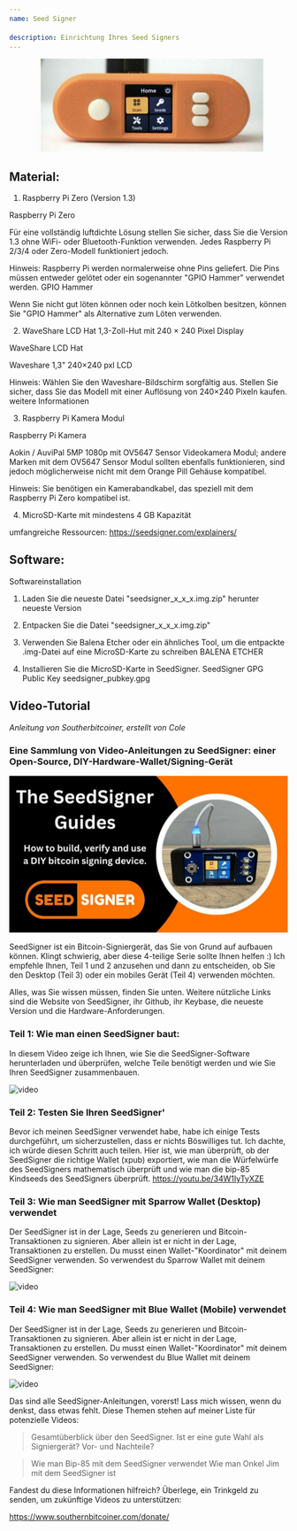 ```yaml
---
name: Seed Signer

description: Einrichtung Ihres Seed Signers
---
```


![cover](assets/cover.jpeg)

## Material:

1. Raspberry Pi Zero (Version 1.3)

Raspberry Pi Zero

Für eine vollständig luftdichte Lösung stellen Sie sicher, dass Sie die Version 1.3 ohne WiFi- oder Bluetooth-Funktion verwenden. Jedes Raspberry Pi 2/3/4 oder Zero-Modell funktioniert jedoch.

Hinweis: Raspberry Pi werden normalerweise ohne Pins geliefert. Die Pins müssen entweder gelötet oder ein sogenannter "GPIO Hammer" verwendet werden.
GPIO Hammer

Wenn Sie nicht gut löten können oder noch kein Lötkolben besitzen, können Sie "GPIO Hammer" als Alternative zum Löten verwenden.

2. WaveShare LCD Hat 1,3-Zoll-Hut mit 240 × 240 Pixel Display

WaveShare LCD Hat

Waveshare 1,3" 240×240 pxl LCD

Hinweis: Wählen Sie den Waveshare-Bildschirm sorgfältig aus. Stellen Sie sicher, dass Sie das Modell mit einer Auflösung von 240×240 Pixeln kaufen.
weitere Informationen

3. Raspberry Pi Kamera Modul

Raspberry Pi Kamera

Aokin / AuviPal 5MP 1080p mit OV5647 Sensor Videokamera Modul; andere Marken mit dem OV5647 Sensor Modul sollten ebenfalls funktionieren, sind jedoch möglicherweise nicht mit dem Orange Pill Gehäuse kompatibel.

Hinweis: Sie benötigen ein Kamerabandkabel, das speziell mit dem Raspberry Pi Zero kompatibel ist.

4. MicroSD-Karte mit mindestens 4 GB Kapazität

umfangreiche Ressourcen: https://seedsigner.com/explainers/

## Software:

Softwareinstallation

1. Laden Sie die neueste Datei "seedsigner_x_x_x.img.zip" herunter
   neueste Version

2. Entpacken Sie die Datei "seedsigner_x_x_x.img.zip"

3. Verwenden Sie Balena Etcher oder ein ähnliches Tool, um die entpackte .img-Datei auf eine MicroSD-Karte zu schreiben
   BALENA ETCHER

4. Installieren Sie die MicroSD-Karte in SeedSigner.
   SeedSigner GPG Public Key
   seedsigner_pubkey.gpg

## Video-Tutorial

_Anleitung von Southerbitcoiner, erstellt von Cole_

### Eine Sammlung von Video-Anleitungen zu SeedSigner: einer Open-Source, DIY-Hardware-Wallet/Signing-Gerät

![image](assets/1.webp)

SeedSigner ist ein Bitcoin-Signiergerät, das Sie von Grund auf aufbauen können. Klingt schwierig, aber diese 4-teilige Serie sollte Ihnen helfen :) Ich empfehle Ihnen, Teil 1 und 2 anzusehen und dann zu entscheiden, ob Sie den Desktop (Teil 3) oder ein mobiles Gerät (Teil 4) verwenden möchten.

Alles, was Sie wissen müssen, finden Sie unten. Weitere nützliche Links sind die Website von SeedSigner, ihr Github, ihr Keybase, die neueste Version und die Hardware-Anforderungen.

### Teil 1: Wie man einen SeedSigner baut:

In diesem Video zeige ich Ihnen, wie Sie die SeedSigner-Software herunterladen und überprüfen, welche Teile benötigt werden und wie Sie Ihren SeedSigner zusammenbauen.

![video](https://youtu.be/mGmNKYOXtxY)

### Teil 2: Testen Sie Ihren SeedSigner'

Bevor ich meinen SeedSigner verwendet habe, habe ich einige Tests durchgeführt, um sicherzustellen, dass er nichts Böswilliges tut. Ich dachte, ich würde diesen Schritt auch teilen. Hier ist, wie man überprüft, ob der SeedSigner die richtige Wallet (xpub) exportiert, wie man die Würfelwürfe des SeedSigners mathematisch überprüft und wie man die bip-85 Kindseeds des SeedSigners überprüft.
https://youtu.be/34W1IyTyXZE

### Teil 3: Wie man SeedSigner mit Sparrow Wallet (Desktop) verwendet

Der SeedSigner ist in der Lage, Seeds zu generieren und Bitcoin-Transaktionen zu signieren. Aber allein ist er nicht in der Lage, Transaktionen zu erstellen. Du musst einen Wallet-"Koordinator" mit deinem SeedSigner verwenden. So verwendest du Sparrow Wallet mit deinem SeedSigner:

![video](https://youtu.be/IQb8dh-VTOg)

### Teil 4: Wie man SeedSigner mit Blue Wallet (Mobile) verwendet

Der SeedSigner ist in der Lage, Seeds zu generieren und Bitcoin-Transaktionen zu signieren. Aber allein ist er nicht in der Lage, Transaktionen zu erstellen. Du musst einen Wallet-"Koordinator" mit deinem SeedSigner verwenden. So verwendest du Blue Wallet mit deinem SeedSigner:

![video](https://youtu.be/x0Ee35Ct0r4)

Das sind alle SeedSigner-Anleitungen, vorerst! Lass mich wissen, wenn du denkst, dass etwas fehlt. Diese Themen stehen auf meiner Liste für potenzielle Videos:

> Gesamtüberblick über den SeedSigner. Ist er eine gute Wahl als Signiergerät? Vor- und Nachteile?

> Wie man Bip-85 mit dem SeedSigner verwendet
> Wie man Onkel Jim mit dem SeedSigner ist

Fandest du diese Informationen hilfreich? Überlege, ein Trinkgeld zu senden, um zukünftige Videos zu unterstützen:

https://www.southernbitcoiner.com/donate/
